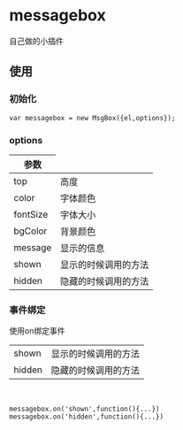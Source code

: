 # messagebox #
自己做的小插件

## 使用 ##

### 初始化 ###
`var messagebox = new MsgBox({el,options});`

### options ###
<table>
	<thead>
		<tr>
			<th>参数</th>
		</tr>
	</thead>
	<tbody>
		<tr>
			<td>top</td><td>高度</td>
		</tr>
		<tr>
			<td>color</td><td>字体颜色</td>
		</tr>
		<tr>
			<td>fontSize</td><td>字体大小</td>
		</tr>
		<tr>
			<td>bgColor</td><td>背景颜色</td>
		</tr>
		<tr>
			<td>message</td><td>显示的信息</td>
		</tr>
		<tr>
			<td>shown</td><td>显示的时候调用的方法</td>
		</tr>
		<tr>
			<td>hidden</td><td>隐藏的时候调用的方法</td>
		</tr>
	</tbody>
</table>

### 事件绑定 ###

使用on绑定事件
<table>
	<tbody>
		<tr>
			<td>shown</td><td>显示的时候调用的方法</td>
		</tr>
		<tr>
			<td>hidden</td><td>隐藏的时候调用的方法</td>
		</tr>
	</tbody>
</table><br/>

`messagebox.on('shown',function(){...})` <br/>
`messagebox.on('hidden',function(){...})`

